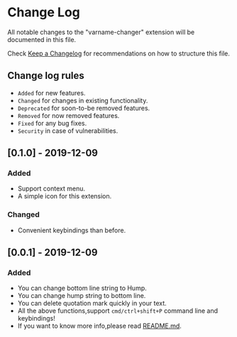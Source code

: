 # Change Log

All notable changes to the "varname-changer" extension will be documented in this file.

Check [Keep a Changelog](http://keepachangelog.com/) for recommendations on how to structure this file.

## Change log rules
- `Added` for new features.
- `Changed` for changes in existing functionality.
- `Deprecated` for soon-to-be removed features.
- `Removed` for now removed features.
- `Fixed` for any bug fixes.
- `Security` in case of vulnerabilities.

## [0.1.0] - 2019-12-09
### Added
- Support context menu.
- A simple icon for this extension.
### Changed
- Convenient keybindings than before.

## [0.0.1] - 2019-12-09
### Added
- You can change bottom line string to Hump.
- You can change hump string to bottom line.
- You can delete quotation mark quickly in your text.
- All the above functions,support `cmd/ctrl+shift+P` command line and keybindings!
- If you want to know more info,please read [README.md](https://github.com/urnotzane/varname-changer-vscode/blob/master/README.md).